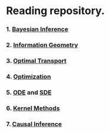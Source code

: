 # Reading repository.

### 1. [Bayesian Inference](/Bayesian%20inference/bayes_survey.md)

### 2. [Information Geometry](/Information%20Geometry/info_survey.md)

### 3. [Optimal Transport](/Optimal%20Transport/ot_survey.md)

### 4. [Optimization](/Optimization/opt_survey.md)

### 5. [ODE](/SDE%20and%20ODE/ode_survey.md) and [SDE](/SDE%20and%20ODE/sde_survey.md)

### 6. [Kernel Methods](/Kernel%20Methods/kernel.md)

### 7. [Causal Inference](/Causal%20Inference/causal.md)
